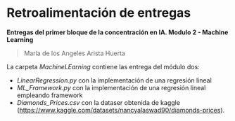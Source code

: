 # Retroalimentación de entregas
**Entregas del primer bloque de la concentración en IA. Modulo 2 - Machine Learning**
> María de los Angeles Arista Huerta

La carpeta *MachineLEarning* contiene las entrega del módulo dos: 
* *LinearRegression.py* con la implementación de una regresión lineal
* *ML_Framework.py* con la implementación de una regresión lineal empleando framework 
* *Diamonds_Prices.csv* con la dataser obtenida de kaggle (https://www.kaggle.com/datasets/nancyalaswad90/diamonds-prices).

